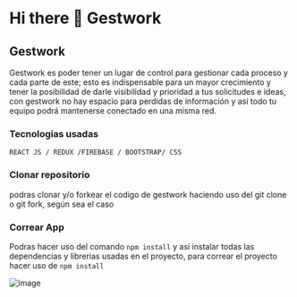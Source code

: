 # Hi there 👋 Gestwork

##  Gestwork
Gestwork es poder tener un lugar de control para gestionar cada proceso y cada parte de este; esto es indispensable para un mayor crecimiento y tener la posibilidad de darle visibilidad y prioridad a tus solicitudes e ideas, con gestwork no hay espacio para perdidas de información y así todo tu equipo podrá mantenerse conectado en una misma red.


### Tecnologias usadas

`REACT JS / REDUX /FIREBASE / BOOTSTRAP/ CSS`

### Clonar repositorio

podras clonar y/o forkear el codigo de gestwork haciendo uso del git clone o git fork, según sea el caso

### Correar App

Podras hacer uso del comando  `npm install` y asi instalar todas las dependencias y librerias usadas en el proyecto, para correar el proyecto hacer uso de `npm install`

![image]()






